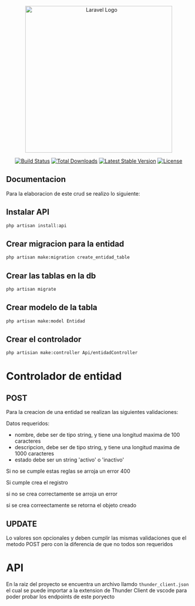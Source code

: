 <p align="center"><a href="https://laravel.com" target="_blank"><img src="https://raw.githubusercontent.com/laravel/art/master/logo-lockup/5%20SVG/2%20CMYK/1%20Full%20Color/laravel-logolockup-cmyk-red.svg" width="400" alt="Laravel Logo"></a></p>

<p align="center">
<a href="https://github.com/laravel/framework/actions"><img src="https://github.com/laravel/framework/workflows/tests/badge.svg" alt="Build Status"></a>
<a href="https://packagist.org/packages/laravel/framework"><img src="https://img.shields.io/packagist/dt/laravel/framework" alt="Total Downloads"></a>
<a href="https://packagist.org/packages/laravel/framework"><img src="https://img.shields.io/packagist/v/laravel/framework" alt="Latest Stable Version"></a>
<a href="https://packagist.org/packages/laravel/framework"><img src="https://img.shields.io/packagist/l/laravel/framework" alt="License"></a>
</p>

## Documentacion

Para la elaboracion de este crud se realizo lo siguiente:

## Instalar API
```bash
php artisan install:api 
```

## Crear migracion para la entidad
```bash
php artisan make:migration create_entidad_table
```

## Crear las tablas en la db
```bash
php artisan migrate
```

## Crear modelo de la tabla
```bash
php artisan make:model Entidad
```

## Crear el controlador
```bash
php artisian make:controller Api/entidadController
```

# Controlador de entidad

## POST
Para la creacion de una entidad se realizan las siguientes validaciones:

Datos requeridos:
- nombre, debe ser de tipo string, y tiene una longitud maxima de 100 caracteres
- descripcion, debe ser de tipo string, y tiene una longitud maxima de 1000 caracteres
- estado debe ser un string 'activo' o 'inactivo'

Si no se cumple estas reglas se arroja un error 400

Si cumple crea el registro

si no se crea correctamente se arroja un error

si se crea correectamente se retorna el objeto creado

## UPDATE

Lo valores son opcionales y deben cumplir las mismas validaciones que el metodo POST pero con la diferencia de que no todos son requeridos

# API

En la raiz del proyecto se encuentra un archivo llamdo `thunder_client.json` el cual se puede importar a la extension de Thunder Client de vscode para poder probar los endpoints de este poryecto